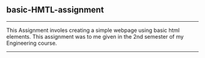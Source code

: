 ## basic-HMTL-assignment
<hr>

This Assignment involes creating a simple webpage using basic html elements. This assignment was to me given in the 2nd semester of my Engineering course. 

<hr>
